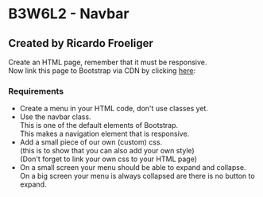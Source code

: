 # B3W6L2 - Navbar
## Created by Ricardo Froeliger

Create an HTML page, remember that it must be responsive.<br>
Now link this page to Bootstrap via CDN by clicking [here](https://getbootstrap.com/docs/4.2/getting-started/download):

### Requirements
* Create a menu in your HTML code, don't use classes yet.
* Use the navbar class.<br>
    This is one of the default elements of Bootstrap.<br>
    This makes a navigation element that is responsive.
* Add a small piece of our own (custom) css.<br> 
    (this is to show that you can also add your own style)<br>
    (Don't forget to link your own css to your HTML page)
* On a small screen your menu should be able to expand and collapse.<br>
    On a big screen your menu is always collapsed are there is no button to expand.